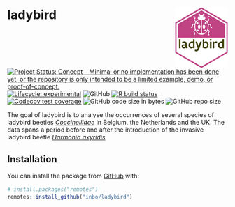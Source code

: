 
<!-- README.md is generated from README.Rmd. Please edit that file -->

# ladybird <img src='man/figures/logo.svg' align="right" height="139" alt="A hexagon with the word ladybird and a ladybird image"/>

<!-- badges: start -->

[![Project Status: Concept – Minimal or no implementation has been done
yet, or the repository is only intended to be a limited example, demo,
or
proof-of-concept.](https://www.repostatus.org/badges/latest/concept.svg)](https://www.repostatus.org/#concept)
[![Lifecycle:
experimental](https://img.shields.io/badge/lifecycle-experimental-orange.svg)](https://www.tidyverse.org/lifecycle/#experimental)
![GitHub](https://img.shields.io/github/license/inbo/ladybird) [![R
build
status](https://github.com/inbo/ladybird/workflows/R-CMD-check/badge.svg)](https://github.com/inbo/ladybird/actions)
[![Codecov test
coverage](https://codecov.io/gh/inbo/ladybird/branch/master/graph/badge.svg)](https://codecov.io/gh/inbo/ladybird?branch=master)
![GitHub code size in
bytes](https://img.shields.io/github/languages/code-size/inbo/ladybird.svg)
![GitHub repo
size](https://img.shields.io/github/repo-size/inbo/ladybird.svg)
<!-- badges: end -->

The goal of ladybird is to analyse the occurrences of several species of
ladybird beetles
[*Coccinellidae*](https://en.wikipedia.org/wiki/Coccinellidae) in
Belgium, the Netherlands and the UK. The data spans a period before and
after the introduction of the invasive ladybird beetle [*Harmonia
axyridis*](https://www.gbif.org/species/4989904)

## Installation

You can install the package from [GitHub](https://github.com/) with:

``` r
# install.packages("remotes")
remotes::install_github("inbo/ladybird")
```
